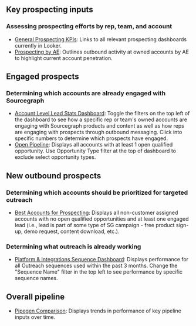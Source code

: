 ## Key prospecting inputs

### Assessing prospecting efforts by rep, team, and account

- [General Prospecting KPIs](https://sourcegraph.looker.com/boards/59): Links to all relevant prospecting dashboards currently in Looker. 
- [Prospecting by AE](https://sourcegraph.looker.com/dashboards/466?Task%20Owner%20Title=AE%20APAC,AE%20EMEA,AE%20East,AE%20West%201,AE%20West%202,SDR%201,SDR%202&Task%20Owner%20Name=): Outlines outbound activity at owned accounts by AE to highlight current account penetration.     

## Engaged prospects

### Determining which accounts are already engaged with Sourcegraph

- [Account Level Lead Stats Dashboard](https://sourcegraph.looker.com/dashboards/467?Account+Owner+Name=&Account+Owner+Title=AE+APAC%2CAE+EMEA%2CAE+East%2CAE+West+1%2CAE+West+2): Toggle the filters on the top left of the dashboard to see how a specific rep or team's owned accounts are engaging with Sourcegraph products and content as well as how reps are engaging with prospects through outbound messaging. Click into specific numbers to determine which prospects have engaged.
- [Open Pipeline]([https://sourcegraph.looker.com/looks/1591](https://sourcegraph.looker.com/dashboards/471?Opportunity+Type=Expansion%2CNew+Business%2CRenewal&Account+Owner+Title=AE+APAC%2CAE+EMEA%2CAE+East%2CAE+West+1%2CAE+West+2&Account+Owner+Name=)): Displays all accounts with at least 1 open qualified opportunity. Use Opportunity Type filter at the top of dashboard to exclude select opportunity types.

## New outbound prospects

### Determining which accounts should be prioritized for targeted outreach

- [Best Accounts for Prospecting](https://sourcegraph.looker.com/looks/1593): Displays all non-customer assigned accounts with no open qualified opportunities and at least one engaged lead (i.e., lead is part of some type of SG campaign - free product sign-up, demo request, content download, etc.).

### Determining what outreach is already working

- [Platform & Integrations Sequence Dashboard](https://sourcegraph.looker.com/dashboards/468?Sequence+Last+Used+Date=3+months&Sequence+Owner+Name=-Casi+Neff%2C-Andrew+Reed%2C-Jordan+Bushong%2C-Nicholas+Gage&Sequence+Name=): Displays performance for all Outreach sequences used within the past 3 months. Change the "Sequence Name" filter in the top left to see performance by specific sequence names. 


## Overall pipeline

- [Pipegen Comparison](https://sourcegraph.looker.com/dashboards/392): Displays trends in performance of key pipeline inputs over time.
